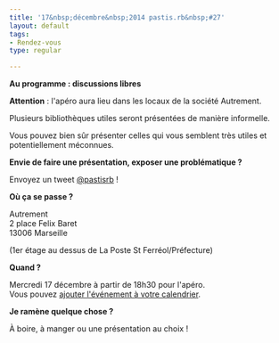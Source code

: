```yaml
---
title: '17&nbsp;décembre&nbsp;2014 pastis.rb&nbsp;#27'
layout: default
tags:
- Rendez-vous
type: regular

---
```


__Au programme : discussions libres__

**Attention** : l'apéro aura lieu dans les locaux de la société Autrement.

Plusieurs bibliothèques utiles seront présentées de manière informelle.

Vous pouvez bien sûr présenter celles qui vous semblent très utiles et potentiellement méconnues.

__Envie de faire une présentation, exposer une problématique ?__

Envoyez un tweet [@pastisrb](https://twitter.com/pastisrb) !

__Où ça se passe ?__

Autrement<br />
2 place Felix Baret<br />
13006 Marseille

(1er étage au dessus de La Poste St Ferréol/Préfecture)

__Quand ?__

Mercredi 17 décembre à partir de 18h30 pour l'apéro.<br />
Vous pouvez [ajouter l'événement à votre calendrier](/downloads/ics/pastis_rb%2327.ics).

__Je ramène quelque chose ?__

À boire, à manger ou une présentation au choix !